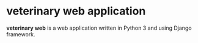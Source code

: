
# veterinary web application

**veterinary web** is a web application written in Python 3 and using Django framework.


